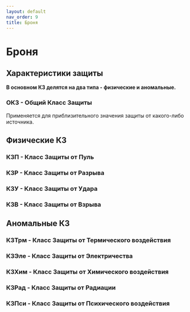 ```yaml
---
layout: default
nav_order: 9
title: Броня
---
```


# Броня

## Характеристики защиты
**В основном КЗ делятся на два типа - физические и аномальные.**
### ОКЗ - Общий Класс Защиты 
Применяется для приблизительного значения защиты от какого-либо источника.

## Физические КЗ
### КЗП - Класс Защиты от Пуль
### КЗР - Класс Защиты от Разрыва
### КЗУ - Класс Защиты от Удара
### КЗВ - Класс Защиты от Взрыва
## Аномальные КЗ
### КЗТрм - Класс Защиты от Термического воздействия
### КЗЭле - Класс Защиты от Электричества
### КЗХим - Класс Защиты от Химического воздействия
### КЗРад - Класс Защиты от Радиации
### КЗПси - Класс Защиты от Психического воздействия
